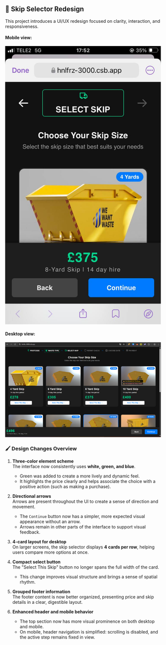 ## 🧩 Skip Selector Redesign

This project introduces a UI/UX redesign focused on clarity, interaction, and responsiveness.

#### Mobile view:
![Mobile](./public/screenshots/mobile-preview.png)

#### Desktop view:
![Desktop](./public/screenshots/desktop-preview.png)

### 🖌️ Design Changes Overview

1. **Three-color element scheme**  
   The interface now consistently uses **white, green, and blue**.  
   - Green was added to create a more lively and dynamic feel.  
   - It highlights the price clearly and helps associate the choice with a positive action (such as making a purchase).

2. **Directional arrows**  
   Arrows are present throughout the UI to create a sense of direction and movement.  
   - The `Continue` button now has a simpler, more expected visual appearance without an arrow.  
   - Arrows remain in other parts of the interface to support visual feedback.

3. **4-card layout for desktop**  
   On larger screens, the skip selector displays **4 cards per row**, helping users compare more options at once.

4. **Compact select button**  
   The "Select This Skip" button no longer spans the full width of the card.  
   - This change improves visual structure and brings a sense of spatial rhythm.

5. **Grouped footer information**  
   The footer content is now better organized, presenting price and skip details in a clear, digestible layout.

6. **Enhanced header and mobile behavior**  
   - The top section now has more visual prominence on both desktop and mobile.  
   - On mobile, header navigation is simplified: scrolling is disabled, and the active step remains fixed in view.
